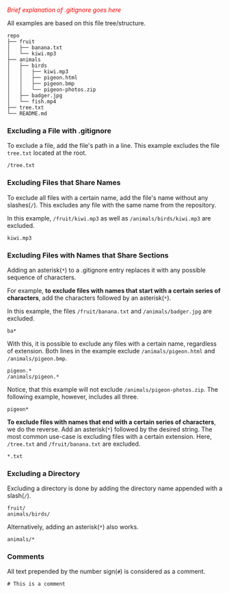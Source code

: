 <font style="color:red">*Brief explanation of .gitignore goes here*</font>

All examples are based on this file tree/structure.
```
repo
├── fruit
│   ├── banana.txt
│   └── kiwi.mp3
├── animals
│   ├── birds
│   │   ├── kiwi.mp3
│   │   ├── pigeon.html
│   │   ├── pigeon.bmp
│   │   └── pigeon-photos.zip
│   ├── badger.jpg
│   └── fish.mp4
├── tree.txt
└── README.md
```

### Excluding a File with  .gitignore
To exclude a file, add the file's path in a line. This example excludes the file `tree.txt` located at the root.
```
/tree.txt
```

### Excluding Files that Share Names
To exclude all files with a certain name, add the file's name without any slashes(`/`). This excludes any file with the same name from the repository.

In this example, `/fruit/kiwi.mp3` as well as `/animals/birds/kiwi.mp3` are excluded.
```
kiwi.mp3
```

### Excluding Files with Names that Share Sections
Adding an asterisk(`*`) to a .gitignore entry replaces it with any possible sequence of characters.

For example, **to exclude files with names that start with a certain series of characters**, add the characters followed by an asterisk(`*`).

In this example, the files `/fruit/banana.txt` and `/animals/badger.jpg` are excluded.
```
ba*
```

With this, it is possible to exclude any files with a certain name, regardless of extension. Both lines in the example exclude `/animals/pigeon.html` and `/animals/pigeon.bmp`.
```
pigeon.*
/animals/pigeon.*
```
Notice, that this example will not exclude `/animals/pigeon-photos.zip`. The following example, however, includes all three.
```
pigeon*
```

**To exclude files with names that end with a certain series of characters**, we do the reverse. Add an asterisk(`*`) followed by the desired string. The most common use-case is excluding files with a certain extension. Here, `/tree.txt` and `/fruit/banana.txt` are excluded.
```
*.txt
```

### Excluding a Directory
Excluding a directory is done by adding the directory name appended with a slash(`/`).
```
fruit/
animals/birds/
```
Alternatively, adding an asterisk(`*`) also works. 
```
animals/*
```

### Comments
All text prepended by the number sign(`#`) is considered as a comment.
```
# This is a comment
```
